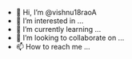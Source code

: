 - 👋 Hi, I’m @vishnu18raoA
- 👀 I’m interested in ...
- 🌱 I’m currently learning ...
- 💞️ I’m looking to collaborate on ...
- 📫 How to reach me ...

<!---
vishnu18raoA/vishnu18raoA is a ✨ special ✨ repository because its `README.md` (this file) appears on your GitHub profile.
You can click the Preview link to take a look at your changes.
--->
